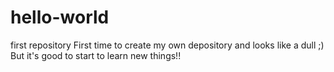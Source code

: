 # hello-world
first repository
First time to create my own depository and looks like a dull ;) 
But it's good to start to learn new things!!
